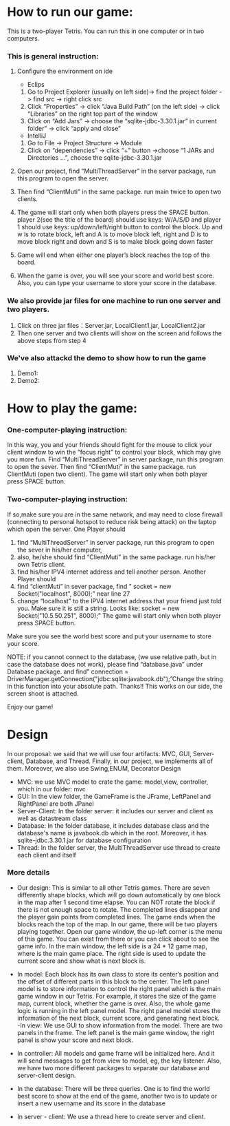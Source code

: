# How to run our game:

This is a two-player Tetris. You can run this in one computer or in two computers.

### This is general instruction:
1. Configure the environment on ide
   - Eclips
   1. Go to Project Explorer (usually on left side)-> find the project folder -> find src -> right click src
   1. Click “Properties” -> click “Java Build Path” (on the left side) -> click “Libraries” on the right top part of the window
   1. Click on “Add Jars” -> choose the “sqlite-jdbc-3.30.1.jar” in current folder” -> click “apply and close”

   - IntelliJ
   1. Go to File ->  Project Structure -> Module
   1. Click on “dependencies” -> click “+” button ->choose “1 JARs and Directories …”, choose the sqlite-jdbc-3.30.1.jar
1. Open our project, find “MultiThreadServer” in the server package, run this program to open the server.
1. Then find “ClientMuti” in the same package. run main twice to open two clients.
1. The game will start only when both players press the SPACE button.
  player 2(see the title of the board) should use keys: W/A/S/D and player 1 should use keys: up/down/left/right button to control the block. Up and w is to rotate block, left and A is to move block left, right and D is to move block right and down and S is to make block going down faster
1. Game will end when either one player’s block reaches the top of the board.
1. When the game is over, you will see your score and world best score. Also, you can type your username to store your score in the database.

### We also provide jar files for one machine to run one server and two players.
1. Click on three jar files：Server.jar, LocalClient1.jar, LocalClient2.jar
1. Then one server and two clients will show on the screen and follows the above steps from step 4
### We've also attackd the demo to show how to run the game
1. Demo1:
2. Demo2: 

# How to play the game:
### One-computer-playing instruction: 
In this way, you and your friends should fight for the mouse to click your client window to win the “focus right” to control your block, which may give you more fun.
Find “MultiThreadServer” in server package, run this program to open the sever. Then find “ClientMuti” in the same package. run ClientMuti (open two client). The game will start only when both player press SPACE button.

### Two-computer-playing instruction: 
If so,make sure you are in the same network, and may need to close firewall (connecting to personal hotspot to reduce risk being attack) on the laptop which open the server.
One Player should 
1. find “MultiThreadServer” in server package, run this program to open the sever in his/her computer, 
1. also, he/she should find “ClientMuti” in the same package. run his/her own Tetris client.
1. find his/her IPV4 internet address and tell another person. 
Another Player should 
1. find “clientMuti” in sever package, find ” socket = new Socket("localhost", 8000);”  near line 27
2. change “localhost” to the IPV4 internet address that your friend just told you. Make sure it is still a string. Looks like: socket = new Socket("10.5.50.251", 8000);”  The game will start only when both player press SPACE button.

Make sure you see the world best score and put your username to store your score.

NOTE: if you cannot connect to the database, (we use relative path, but in case the database does not work), please find “database.java” under Database package. and find” connection = DriverManager.getConnection("jdbc:sqlite:javabook.db");”Change the string in this function into your absolute path. Thanks!! This works on our side, the screen shoot is attached.

Enjoy our game!

# Design
In our proposal: we said that we will use four artifacts: MVC, GUI, Server-client, Database, and Thread. Finally, in our
project, we implements all of them. Moreover, we also use Swing,ENUM, Decorator Design

- MVC: we use MVC model to crate the game: model,view, controller, which in our folder: mvc
- GUI: In the view folder, the GameFrame is the JFrame, LeftPanel and RightPanel are both JPanel
- Server-Client:  In the folder server: it includes our server and client as well as datastream class
- Database: In the folder database, it includes database class and the database's name is javabook.db which in the root. 
  Moreover, it has sqlite-jdbc.3.30.1.jar for database configuration
- Thread: In the folder server, the MultiThreadServer use thread to create each client and itself

### More details
- Our design: This is similar to all other Tetris games. There are seven differently shape blocks, which will go down automatically by one block in the map after 1 second time elapse. You can NOT rotate the block if there is not enough space to rotate. The completed lines disappear and the player gain points from completed lines. The game ends when the blocks reach the top of the map. In our game, there will be two players playing together. Open our game window, the up-left corner is the menu of this game. You can exist from there or you can click about to see the game info. In the main window, the left side is a 24 * 12 game map, where is the main game place. The right side is used to update the current score and show what is next block is.

- In model: Each block has its own class to store its center’s position and the offset of different parts in this block to the center. The left panel model is to store information to control the right panel which is the main game window in our Tetris. For example, it stores the size of the game map, current block, whether the game is over. Also, the whole game logic is running in the left panel model. The right panel model stores the information of the next block, current score, and generating next block.
-In view: We use GUI to show information from the model. There are two panels in the frame. The left panel is the main game window, the right panel is show your score and next block.

- In controller: All models and game frame will be initialized here. And it will send messages to get from view to model, eg, the key listener. Also, we have two more different packages to separate our database and server-client design.

- In the database: There will be three queries. One is to find the world best score to show at the end of the game, another two is to update or insert a new username and its score in the database

- In server - client: We use a thread here to create server and client.



